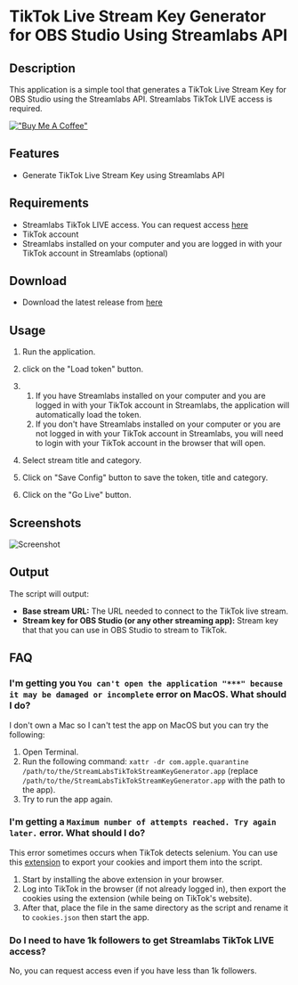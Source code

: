 # TikTok Live Stream Key Generator for OBS Studio Using Streamlabs API

## Description
This application is a simple tool that generates a TikTok Live Stream Key for OBS Studio using the Streamlabs API. Streamlabs TikTok LIVE access is required.

[!["Buy Me A Coffee"](https://www.buymeacoffee.com/assets/img/custom_images/orange_img.png)](https://buymeacoffee.com/loukious)


## Features
- Generate TikTok Live Stream Key using Streamlabs API

## Requirements
- Streamlabs TikTok LIVE access. You can request access [here](https://tiktok.com/falcon/live_g/live_access_pc_apply/result/index.html?id=GL6399433079641606942&lang=en-US)
- TikTok account
- Streamlabs installed on your computer and you are logged in with your TikTok account in Streamlabs (optional)

## Download
- Download the latest release from [here](../../releases/latest)

## Usage
1. Run the application.
2. click on the "Load token" button.
3. 
    1. If you have Streamlabs installed on your computer and you are logged in with your TikTok account in Streamlabs, the application will automatically load the token.
    2. If you don't have Streamlabs installed on your computer or you are not logged in with your TikTok account in Streamlabs, you will need to login with your TikTok account in the browser that will open.

4. Select stream title and category.
5. Click on "Save Config" button to save the token, title and category.
6. Click on the "Go Live" button.


## Screenshots

![Screenshot](https://i.imgur.com/XLroKB2.png)

## Output

The script will output:
- **Base stream URL:** The URL needed to connect to the TikTok live stream.
- **Stream key for OBS Studio (or any other streaming app):** Stream key that that you can use in OBS Studio to stream to TikTok.

## FAQ
### I'm getting you `You can't open the application "***" because it may be damaged or incomplete` error on MacOS. What should I do?
I don't own a Mac so I can't test the app on MacOS but you can try the following:
1. Open Terminal.
2. Run the following command: `xattr -dr com.apple.quarantine /path/to/the/StreamLabsTikTokStreamKeyGenerator.app` (replace `/path/to/the/StreamLabsTikTokStreamKeyGenerator.app` with the path to the app).
3. Try to run the app again.

### I'm getting a `Maximum number of attempts reached. Try again later.` error. What should I do?
This error sometimes occurs when TikTok detects selenium. You can use this [extension](https://chromewebstore.google.com/detail/export-cookie-json-file-f/nmckokihipjgplolmcmjakknndddifde) to export your cookies and import them into the script.
1. Start by installing the above extension in your browser.
2. Log into TikTok in the browser (if not already logged in), then export the cookies using the extension (while being on TikTok's website). 
3. After that, place the file in the same directory as the script and rename it to `cookies.json` then start the app.
### Do I need to have 1k followers to get Streamlabs TikTok LIVE access?
No, you can request access even if you have less than 1k followers.